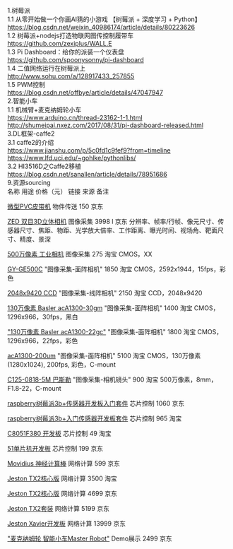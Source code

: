 1.树莓派 \
  1.1 从零开始做一个你画AI猜的小游戏 【树莓派 + 深度学习 + Python】\
  https://blog.csdn.net/weixin_40986174/article/details/80223626 \
  1.2 树莓派+nodejs打造物联网图传控制履带车 \
  https://github.com/zexiplus/WALL.E \
  1.3 Pi Dashboard：给你的派装一个仪表盘 \
  https://github.com/spoonysonny/pi-dashboard \
  1.4 二值网络运行在树莓派上 \
  http://www.sohu.com/a/128917433_257855 \
  1.5 PWM控制 \
  https://blog.csdn.net/offbye/article/details/47047947 \
2.智能小车 \
  1.1 机械臂+麦克纳姆轮小车 \
  https://www.arduino.cn/thread-23162-1-1.html \
  http://shumeipai.nxez.com/2017/08/31/pi-dashboard-released.html \
3.DL框架-caffe2 \
  3.1 caffe2的介绍 \
  https://www.jianshu.com/p/5c0fd1c9fef9?from=timeline \
  https://www.lfd.uci.edu/~gohlke/pythonlibs/ \
  3.2 HI3516D之Caffe2移植 \
  https://blog.csdn.net/sanallen/article/details/78951686 \
9.资源sourcing \
名称	用途	价格（元）	链接	来源	备注

[微型PVC皮带机](https://item.jd.com/14231231210.html) 	物件传送	150	 	京东

[ZED 双目3D立体相机](https://item.jd.com/11676604768.htm)	图像采集	3998	l 	京东	分辨率、帧率/行帧、像元尺寸、传感器尺寸、焦距、物距、光学放大倍率、工作距离、曝光时间、视场角、靶面尺寸、精度、景深

[500万像素 工业相机](https://item.taobao.com/item.htm?id=529567118777&ali_refid=a3_430582_1006:1123515540:N:%E5%B7%A5%E4%B8%9A%E7%9B%B8%E6%9C%BA:8db94ac900e24d37d6ebc4c6e5247396&ali_trackid=1_8db94ac900e24d37d6ebc4c6e5247396&spm=a230r.1.14.8#detail)	图像采集	275		淘宝	CMOS，XX

[GY-GE500C](https://item.taobao.com/item.htm?spm=a1z10.1-c.w4004-14968000061.33.34ce4615Hbe1C8&id=565026468291)	"图像采集-面阵相机"	1850		淘宝	CMOS，2592x1944，15fps，彩色

[2048x9420 CCD](https://item.taobao.com/item.htm?spm=a230r.1.14.244.3f475e98AcmmET&id=41888405334&ns=1&abbucket=8#detail)	"图像采集-线阵相机"	2150		淘宝	CCD，2048x9420

[130万像素 Basler acA1300-30gm](https://item.taobao.com/item.htm?spm=a230r.1.14.10.49ba5e7bKHmBzn&id=571507762721&ns=1&abbucket=8#detail)	"图像采集-面阵相机"	1400		淘宝	CMOS，1296x966，30fps，黑白

["130万像素 Basler acA1300-22gc"](https://item.taobao.com/item.htm?spm=a230r.1.14.19.1e32fdfaLwP8y4&id=567299481386&ns=1&abbucket=8#detail)	"图像采集-面阵相机"	1800		淘宝	CMOS，1296x966，22fps，彩色

[acA1300-200um](https://item.taobao.com/item.htm?spm=a230r.1.14.8.40866af8WUyRb1&id=521181562875&ns=1&abbucket=8#detail)	"图像采集-面阵相机"	5100		淘宝	CMOS，130万像素(1280x1024), 200fps, 彩色，C-mount

[C125-0818-5M 巴斯勒](https://item.taobao.com/item.htm?spm=a1z10.3-c-s.w4002-17850806492.22.109f7564fBIxDi&id=557156303964)	"图像采集-相机镜头"	900		淘宝	500万像素，8mm，F1.8-22，C-mount

[raspberry树莓派3b+传感器开发板入门套件](https://item.jd.com/29012117402.html)	芯片控制	1060		京东	

[raspberry树莓派3b+入门传感器开发板套件](https://item.taobao.com/item.htm?id=559764428517&ali_refid=a3_430673_1006:1121866132:N:%E6%A0%91%E8%8E%93%E6%B4%BE%E5%A5%97%E4%BB%B6:022095368f39fbf736f0345dd3f5e102&ali_trackid=1_022095368f39fbf736f0345dd3f5e102&spm=a2e15.8261149.07626516002.8)	芯片控制	965		淘宝	

[C8051F380 开发板](https://item.taobao.com/item.htm?id=538332532778&_u=t2dmg8j26111)	芯片控制	49		淘宝	

[51单片机开发板](https://item.jd.com/25947635693.html)	芯片控制	199		京东	

[Movidius 神经计算棒](https://item.jd.com/5725817.html) 	网络计算	599		京东	

[Jeston TX2核心版](https://item.taobao.com/item.htm?spm=a1z10.3-c-s.w4002-18244920215.36.7e6b35830TjFpS&id=554321728639)	网络计算	3500		淘宝	

[Jeston TX2核心版](https://item.jd.com/30761100936.html)	网络计算	4699		京东	

[Jeston TX2套装](https://item.jd.com/30761100936.html)	网络计算	5199		京东	

[Jeston Xavier开发板](https://item.jd.com/30761100936.html)	网络计算	13999		京东	

["麦克纳姆轮 智能小车Master Robot"](https://item.jd.com/28036798018.html)	Demo展示	2499		京东	

